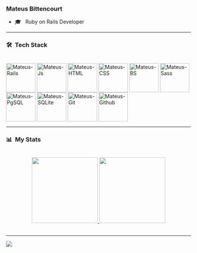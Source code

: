 


### Mateus Bittencourt
- 🎓 &nbsp; Ruby on Rails Developer

<hr>

### 🛠 &nbsp;Tech Stack
<div><br>
  <img align="center" alt="Mateus-Rails"  width="80" src="https://cdn.jsdelivr.net/gh/devicons/devicon/icons/rails/rails-plain-wordmark.svg">
  <img align="center" alt="Mateus-Js"  width="80" src="https://cdn.jsdelivr.net/gh/devicons/devicon/icons/javascript/javascript-original.svg">
  <img align="center" alt="Mateus-HTML"  width="80" src="https://cdn.jsdelivr.net/gh/devicons/devicon/icons/html5/html5-original-wordmark.svg">
  <img align="center" alt="Mateus-CSS"  width="80" src="https://cdn.jsdelivr.net/gh/devicons/devicon/icons/css3/css3-original-wordmark.svg">
  <img align="center" alt="Mateus-BS"  width="80" src="https://cdn.jsdelivr.net/gh/devicons/devicon/icons/bootstrap/bootstrap-original-wordmark.svg">
  <img align="center" alt="Mateus-Sass"  width="80" src="https://cdn.jsdelivr.net/gh/devicons/devicon/icons/sass/sass-original.svg">

  <img align="center" alt="Mateus-PgSQL" width="80" src="https://cdn.jsdelivr.net/gh/devicons/devicon/icons/postgresql/postgresql-original-wordmark.svg">
  <img align="center" alt="Mateus-SQLite"  width="80" src="https://cdn.jsdelivr.net/gh/devicons/devicon/icons/sqlite/sqlite-original-wordmark.svg">
  <img align="center" alt="Mateus-Git"  width="80" src="https://cdn.jsdelivr.net/gh/devicons/devicon/icons/git/git-plain-wordmark.svg">
  <img align="center" alt="Mateus-Github" " width="80" src="https://cdn.jsdelivr.net/gh/devicons/devicon/icons/github/github-original-wordmark.svg">
</div>
<hr>
  
### 📊 &nbsp;My Stats
<br>
  <div align="center">
  <a href="https://github.com/mateus-bittencourt/">
  <img height="180em" src="https://github-readme-stats.vercel.app/api?username=mateus-bittencourt&show_icons=true&theme=tokyonight&include_all_commits=true&count_private=true"/>
  <img height="180em" src="https://github-readme-stats.vercel.app/api/top-langs/?username=mateus-bittencourt&layout=compact&langs_count=7&theme=tokyonight"/>
</div>
<br>
<hr>

  <a href="https://www.linkedin.com/in/mateusmbittencourt/" target="_blank"><img src="https://img.shields.io/badge/-LinkedIn-%230077B5?style=for-the-badge&logo=linkedin&logoColor=white" target="_blank"></a> 
</div>
